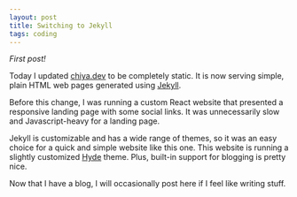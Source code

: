 ```yaml
---
layout: post
title: Switching to Jekyll
tags: coding
---
```


_First post!_

Today I updated [chiya.dev][1] to be completely static.
It is now serving simple, plain HTML web pages generated using [Jekyll][3].

Before this change, I was running a custom React website that presented a responsive landing page with some social links.
It was unnecessarily slow and Javascript-heavy for a landing page.

Jekyll is customizable and has a wide range of themes, so it was an easy choice for a quick and simple website like this one.
This website is running a slightly customized [Hyde][2] theme.
Plus, built-in support for blogging is pretty nice.

Now that I have a blog, I will occasionally post here if I feel like writing stuff.

[1]: https://chiya.dev
[2]: https://hyde.getpoole.com/
[3]: https://jekyllrb.com/
